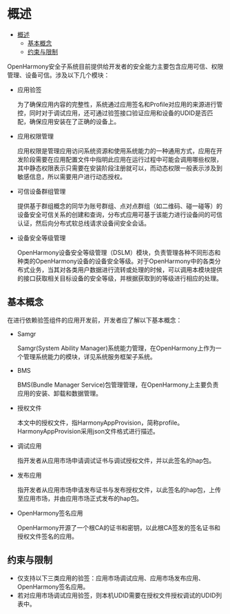# 概述<a name="ZH-CN_TOPIC_0000001058831526"></a>

- [概述<a name="ZH-CN_TOPIC_0000001058831526"></a>](#概述)
  - [基本概念<a name="section175012297491"></a>](#基本概念)
  - [约束与限制<a name="section2029921310472"></a>](#约束与限制)

OpenHarmony安全子系统目前提供给开发者的安全能力主要包含应用可信、权限管理、设备可信。涉及以下几个模块：

-   应用验签

    为了确保应用内容的完整性，系统通过应用签名和Profile对应用的来源进行管控，同时对于调试应用，还可通过验签接口验证应用和设备的UDID是否匹配，确保应用安装在了正确的设备上。

-   应用权限管理

    应用权限是管理应用访问系统资源和使用系统能力的一种通用方式，应用在开发阶段需要在应用配置文件中指明此应用在运行过程中可能会调用哪些权限，其中静态权限表示只需要在安装阶段注册就可以，而动态权限一般表示涉及到敏感信息，所以需要用户进行动态授权。

-   可信设备群组管理

    提供基于群组概念的同华为账号群组、点对点群组（如二维码、碰一碰等）的设备安全可信关系的创建和查询，分布式应用可基于该能力进行设备间的可信认证，然后向分布式软总线请求设备间安全会话。

-   设备安全等级管理

    OpenHarmony设备安全等级管理（DSLM）模块，负责管理各种不同形态和种类的OpenHarmony设备的设备安全等级。对于OpenHarmony中的各类分布式业务，当其对各类用户数据进行流转或处理的时候，可以调用本模块提供的接口获取相关目标设备的安全等级，并根据获取到的等级进行相应的处理。


## 基本概念<a name="section175012297491"></a>

在进行依赖验签组件的应用开发前，开发者应了解以下基本概念：

-   Samgr

    Samgr\(System Ability Manager\)系统能力管理，在OpenHarmony上作为一个管理系统能力的模块，详见系统服务框架子系统。


-   BMS

    BMS\(Bundle Manager Service\)包管理管理，在OpenHarmony上主要负责应用的安装、卸载和数据管理。


-   授权文件

    本文中的授权文件，指HarmonyAppProvision，简称profile。HarmonyAppProvision采用json文件格式进行描述。


-   调试应用

    指开发者从应用市场申请调试证书与调试授权文件，并以此签名的hap包。


-   发布应用

    指开发者从应用市场申请发布证书与发布授权文件，以此签名的hap包，上传至应用市场，并由应用市场正式发布的hap包。


-   OpenHarmony签名应用

    OpenHarmony开源了一个根CA的证书和密钥，以此根CA签发的签名证书和授权文件签名的应用。


## 约束与限制<a name="section2029921310472"></a>

-   仅支持以下三类应用的验签：应用市场调试应用、应用市场发布应用、OpenHarmony签名应用。
-   若对应用市场调试应用验签，则本机UDID需要在授权文件授权调试的UDID列表中。


